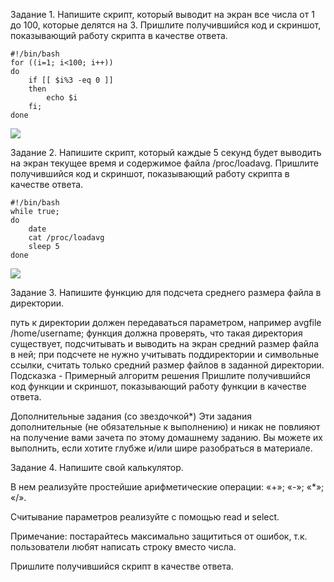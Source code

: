 Задание 1.
Напишите скрипт, который выводит на экран все числа от 1 до 100, которые делятся на 3.
Пришлите получившийся код и скриншот, показывающий работу скрипта в качестве ответа.

    #!/bin/bash
    for ((i=1; i<100; i++))
    do
        if [[ $i%3 -eq 0 ]] 
        then
            echo $i
        fi;
    done

![](https://github.com/AleksShadrin/netology/blob/main/5-02-Bash/1.png)

Задание 2.
Напишите скрипт, который каждые 5 секунд будет выводить на экран текущее время и содержимое файла /proc/loadavg.
Пришлите получившийся код и скриншот, показывающий работу скрипта в качестве ответа.

    #!/bin/bash
    while true; 
    do
        date
        cat /proc/loadavg  
        sleep 5
    done

![](https://github.com/AleksShadrin/netology/blob/main/5-02-Bash/2.png)

Задание 3.
Напишите функцию для подсчета среднего размера файла в директории.

путь к директории должен передаваться параметром, например avgfile /home/username;
функция должна проверять, что такая директория существует, подсчитывать и выводить на экран средний размер файла в ней;
при подсчете не нужно учитывать поддиректории и символьные ссылки, считать только средний размер файлов в заданной директории.
Подсказка - Примерный алгоритм решения
Пришлите получившийся код функции и скриншот, показывающий работу функции в качестве ответа.

Дополнительные задания (со звездочкой*)
Эти задания дополнительные (не обязательные к выполнению) и никак не повлияют на получение вами зачета по этому домашнему заданию. Вы можете их выполнить, если хотите глубже и/или шире разобраться в материале.

Задание 4.
Напишите свой калькулятор.

В нем реализуйте простейшие арифметические операции: «+»; «-»; «*»; «/».

Считывание параметров реализуйте с помощью read и select.

Примечание: постарайтесь максимально защититься от ошибок, т.к. пользователи любят написать строку вместо числа.

Пришлите получившийся скрипт в качестве ответа.